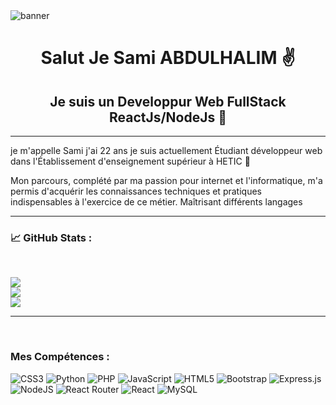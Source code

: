  <img  src="https://user-images.githubusercontent.com/59802097/161453826-8d7e6b35-df11-4755-8c97-461cea76bd09.png" alt="banner"/>
 <h1 align="center">Salut Je Sami ABDULHALIM ✌</h1>
<h2 align="center"> Je suis un Developpur Web FullStack ReactJs/NodeJs 🦾</h2>

<hr/>
<p>je m'appelle Sami j'ai 22 ans je suis actuellement Étudiant développeur web   dans l'Établissement d'enseignement supérieur à HETIC 🌙</p>
<p>Mon parcours, complété par ma passion pour internet et l'informatique, m'a permis d'acquérir les connaissances techniques et pratiques indispensables à l'exercice de ce métier. Maîtrisant différents langages</p>
<hr/>
<h3>📈 GitHub Stats : </h3>
<br/>

![](https://github-readme-stats.vercel.app/api?username=aboalsim114&theme=blue-green&hide_border=false&include_all_commits=false&count_private=true)<br/>
![](https://github-readme-streak-stats.herokuapp.com/?user=aboalsim114&theme=blue-green&hide_border=false)<br/>
![](https://github-readme-stats.vercel.app/api/top-langs/?username=aboalsim114&theme=blue-green&hide_border=false&include_all_commits=false&count_private=true&layout=compact)

<hr/>
<br/>
<h3>Mes Compétences :  </h3>

![CSS3](https://img.shields.io/badge/css3-%231572B6.svg?style=for-the-badge&logo=css3&logoColor=white) ![Python](https://img.shields.io/badge/python-3670A0?style=for-the-badge&logo=python&logoColor=ffdd54) ![PHP](https://img.shields.io/badge/php-%23777BB4.svg?style=for-the-badge&logo=php&logoColor=white) ![JavaScript](https://img.shields.io/badge/javascript-%23323330.svg?style=for-the-badge&logo=javascript&logoColor=%23F7DF1E) ![HTML5](https://img.shields.io/badge/html5-%23E34F26.svg?style=for-the-badge&logo=html5&logoColor=white)  ![Bootstrap](https://img.shields.io/badge/bootstrap-%23563D7C.svg?style=for-the-badge&logo=bootstrap&logoColor=white) ![Express.js](https://img.shields.io/badge/express.js-%23404d59.svg?style=for-the-badge&logo=express&logoColor=%2361DAFB) ![NodeJS](https://img.shields.io/badge/node.js-6DA55F?style=for-the-badge&logo=node.js&logoColor=white) ![React Router](https://img.shields.io/badge/React_Router-CA4245?style=for-the-badge&logo=react-router&logoColor=white) ![React](https://img.shields.io/badge/react-%2320232a.svg?style=for-the-badge&logo=react&logoColor=%2361DAFB) ![MySQL](https://img.shields.io/badge/mysql-%2300f.svg?style=for-the-badge&logo=mysql&logoColor=white) 	

 
